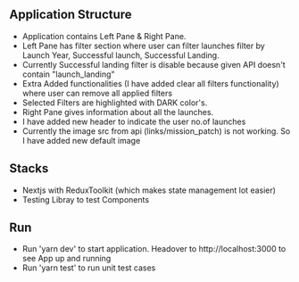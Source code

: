 ## Application Structure

- Application contains Left Pane & Right Pane.
- Left Pane has filter section where user can filter launches filter by Launch Year, Successful launch, Successful Landing.
- Currently Successful landing filter is disable because given API doesn't contain "launch_landing"
- Extra Added functionalities (I have added clear all filters functionality) where user can remove all applied filters
- Selected Filters are highlighted with DARK color's.
- Right Pane gives information about all the launches.
- I have added new header to indicate the user no.of launches
- Currently the image src from api (links/mission_patch) is not working. So I have added new default image

## Stacks
- Nextjs with ReduxToolkit (which makes state management lot easier)
- Testing Libray to test Components

## Run
- Run 'yarn dev' to start application. Headover to http://localhost:3000 to see App up and running
- Run 'yarn test' to run unit test cases

